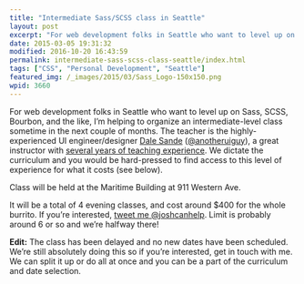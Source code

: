 ```yaml
---
title: "Intermediate Sass/SCSS class in Seattle"
layout: post
excerpt: "For web development folks in Seattle who want to level up on Sass, SCSS, Bourbon, and the like, I'm helping to organize an intermediate-level class sometime in the next couple of months. "
date: 2015-03-05 19:31:32
modified: 2016-10-20 16:43:59
permalink: intermediate-sass-scss-class-seattle/index.html
tags: ["CSS", "Personal Development", "Seattle"]
featured_img: /_images/2015/03/Sass_Logo-150x150.png
wpid: 3660
---
```



For web development folks in Seattle who want to level up on Sass, SCSS, Bourbon, and the like, I’m helping to organize an intermediate-level class sometime in the next couple of months. The teacher is the highly-experienced UI engineer/designer [Dale Sande](http://www.anotheruiguy.com/) ([@anotheruiguy](https://twitter.com/anotheruiguy)), a great instructor with [several years of teaching experience](https://www.linkedin.com/in/dalesande). We dictate the curriculum and you would be hard-pressed to find access to this level of experience for what it costs (see below).

Class will be held at the Maritime Building at 911 Western Ave.

It will be a total of 4 evening classes, and cost around $400 for the whole burrito. If you’re interested, [tweet me @joshcanhelp](https://twitter.com/intent/tweet?text=@joshcanhelp%20RE:%20Sass%20class:%20). Limit is probably around 6 or so and we’re halfway there!

**Edit:** The class has been delayed and no new dates have been scheduled. We’re still absolutely doing this so if you’re interested, get in touch with me. We can split it up or do all at once and you can be a part of the curriculum and date selection.
